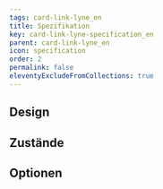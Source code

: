 ```yaml
---
tags: card-link-lyne_en
title: Spezifikation
key: card-link-lyne-specification_en
parent: card-link-lyne_en
icon: specification
order: 2
permalink: false
eleventyExcludeFromCollections: true
---
```


## Design 

## Zustände

## Optionen


